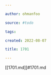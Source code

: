 ```yaml
---

author: ohmanfoo

source: #todo

tags: 

created: 2022-08-07

title: 1701

---
```

[[1701.md]]#1701.md